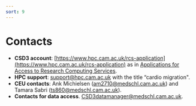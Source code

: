```yaml
---
sort: 9
---
```


# Contacts

- **CSD3 account**: [https://www.hpc.cam.ac.uk/rcs-application](https://www.hpc.cam.ac.uk/rcs-application) as in [Applications for Access to Research Computing Services](https://www.hpc.cam.ac.uk/applications-access-research-computing-services).
- **HPC support**: <support@hpc.cam.ac.uk> with the title “cardio migration".
- **CEU contacts**: Ank Michielsen (<am2710@medschl.cam.ac.uk>) and Tamara Sabri (<ts860@medschl.cam.ac.uk>).
- **Contacts for data access**. <CSD3datamanager@medschl.cam.ac.uk>.
